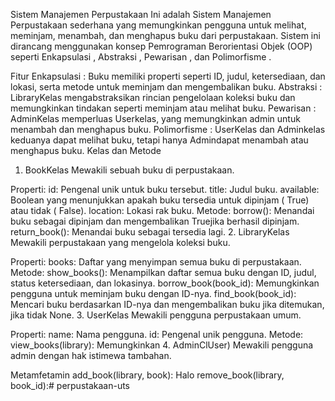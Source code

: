Sistem Manajemen Perpustakaan
Ini adalah Sistem Manajemen Perpustakaan sederhana yang memungkinkan pengguna untuk melihat, meminjam, menambah, dan menghapus buku dari perpustakaan. Sistem ini dirancang menggunakan konsep Pemrograman Berorientasi Objek (OOP) seperti Enkapsulasi , Abstraksi , Pewarisan , dan Polimorfisme .

Fitur
Enkapsulasi : Buku memiliki properti seperti ID, judul, ketersediaan, dan lokasi, serta metode untuk meminjam dan mengembalikan buku.
Abstraksi : LibraryKelas mengabstraksikan rincian pengelolaan koleksi buku dan memungkinkan tindakan seperti meminjam atau melihat buku.
Pewarisan : AdminKelas memperluas Userkelas, yang memungkinkan admin untuk menambah dan menghapus buku.
Polimorfisme : UserKelas dan Adminkelas keduanya dapat melihat buku, tetapi hanya Admindapat menambah atau menghapus buku.
Kelas dan Metode
1. BookKelas
Mewakili sebuah buku di perpustakaan.

Properti:
id: Pengenal unik untuk buku tersebut.
title: Judul buku.
available: Boolean yang menunjukkan apakah buku tersedia untuk dipinjam ( True) atau tidak ( False).
location: Lokasi rak buku.
Metode:
borrow(): Menandai buku sebagai dipinjam dan mengembalikan Truejika berhasil dipinjam.
return_book(): Menandai buku sebagai tersedia lagi.
2. LibraryKelas
Mewakili perpustakaan yang mengelola koleksi buku.

Properti:
books: Daftar yang menyimpan semua buku di perpustakaan.
Metode:
show_books(): Menampilkan daftar semua buku dengan ID, judul, status ketersediaan, dan lokasinya.
borrow_book(book_id): Memungkinkan pengguna untuk meminjam buku dengan ID-nya.
find_book(book_id): Mencari buku berdasarkan ID-nya dan mengembalikan buku jika ditemukan, jika tidak None.
3. UserKelas
Mewakili pengguna perpustakaan umum.

Properti:
name: Nama pengguna.
id: Pengenal unik pengguna.
Metode:
view_books(library): Memungkinkan
4. AdminClUser)
Mewakili pengguna admin dengan hak istimewa tambahan.

Metamfetamin
add_book(library, book): Halo
remove_book(library, book_id):# perpustakaan-uts
